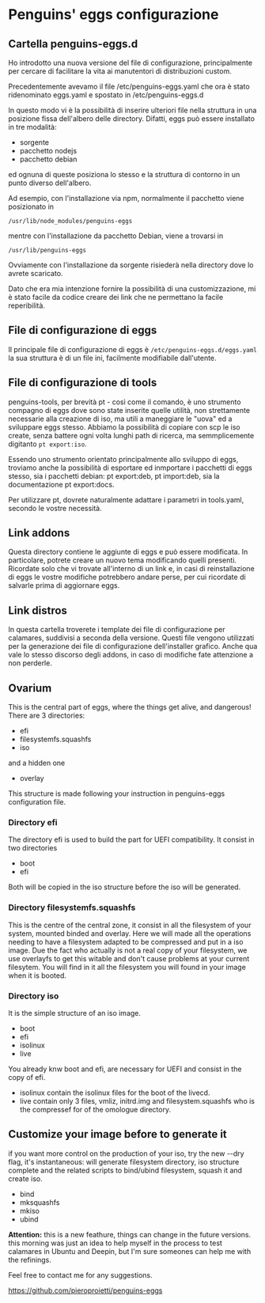 # Penguins' eggs configurazione

## Cartella penguins-eggs.d

Ho introdotto una nuova versione del file di configurazione, principalmente per cercare di facilitare la vita ai manutentori di distribuzioni custom.

Precedentemente avevamo il file /etc/penguins-eggs.yaml che ora è stato ridenominato eggs.yaml e spostato in /etc/penguins-eggs.d

In questo modo vi è la possibilità di inserire ulteriori file nella struttura in una posizione fissa dell'albero delle directory. Difatti, eggs
può essere installato in tre modalità:
* sorgente
* pacchetto nodejs
* pacchetto debian

ed ognuna di queste posiziona lo stesso e la struttura di contorno in un punto diverso dell'albero.

Ad esempio, con l'installazione via npm, normalmente il pacchetto viene posizionato in 

```/usr/lib/node_modules/penguins-eggs```

mentre con l'installazione da pacchetto Debian, viene a trovarsi in

```/usr/lib/penguins-eggs```

Ovviamente con l'installazione da sorgente risiederà nella directory dove lo avrete scaricato.

Dato che era mia intenzione fornire la possibilità di una customizzazione, mi è stato facile da codice creare dei link che ne permettano la facile reperibilità.


## File di configurazione di eggs

Il principale file di configurazione di eggs è ```/etc/penguins-eggs.d/eggs.yaml``` la sua struttura è di un file ini, facilmente modifiabile dall'utente.

## File di configurazione di tools
penguins-tools, per brevità pt - così come il comando, è uno strumento compagno di eggs dove sono state inserite quelle utilità, non strettamente necessarie alla creazione di iso, ma utili a maneggiare le "uova" ed a sviluppare eggs stesso.
Abbiamo la possibilità di copiare con scp le iso create, senza battere ogni volta lunghi path di ricerca, ma semmplicemente digitanto ```pt export:iso```.

Essendo uno strumento orientato principalmente allo sviluppo di eggs, troviamo anche la possibilità di esportare ed inmportare i pacchetti di eggs stesso, sia i pacchetti debian: pt export:deb, pt import:deb, sia la documentazione pt export:docs.

Per utilizzare pt, dovrete naturalmente adattare i parametri in tools.yaml, secondo le vostre necessità.

## Link addons
Questa directory contiene le aggiunte di eggs e può essere modificata. In particolare, potrete creare un nuovo tema modificando quelli presenti. Ricordate solo che vi trovate all'interno di un link e, in casi di reinstallazione di eggs le vostre modifiche potrebbero andare perse, per cui ricordate di salvarle prima di aggiornare eggs.

## Link distros
In questa cartella troverete i template dei file di configurazione per calamares, suddivisi a seconda della versione. Questi file vengono utilizzati per la generazione dei file di configurazione dell'installer grafico. Anche qua vale lo stesso discorso degli addons, in caso di modifiche fate attenzione a non perderle.

## Ovarium

This is the central part of eggs, where the things get alive, and dangerous!
There are 3 directories:
* efi
* filesystemfs.squashfs
* iso

and a hidden one
* overlay

This structure is made following your instruction in penguins-eggs configuration file.

### Directory efi

The directory efi is used to build the part for UEFI compatibility. It consist in two directories
* boot 
* efi

Both will be copied in the iso structure before the iso will be generated.

### Directory filesystemfs.squashfs

This is the centre of the central zone, it consist in all the filesystem of your system, mounted  binded and overlay.
Here we will made all the operations needing to have a filesystem adapted to be compressed and put in a iso image.
Due the fact who actually is not a real copy of your filesystem, we use overlayfs to get this witable and don't cause problems at your current filesytem.
You will find in it all the filesystem you will found in your image when it is booted.

### Directory iso

It is the simple structure of an iso image.
* boot
* efi
* isolinux
* live

You already knw boot and efi, are necessary for UEFI and consist in the copy of efi.
* isolinux contain the isolinux files for the boot of the livecd.
* live contain only 3 files, vmliz, initrd.img and filesystem.squashfs who is the compressef for of the omologue directory.

## Customize your image before to generate it
if you want more control on the production of your iso, try the new --dry flag, it's instantaneous: will generate filesystem directory, iso structure complete and the related scripts to bind/ubind filesystem, squash it and create iso.

* bind
* mksquashfs
* mkiso
* ubind

**Attention:** this is a new feathure, things can change in the future versions. this morning was just an idea to help myself in the process to test calamares in Ubuntu and Deepin, but I'm sure someones can help me with the refinings.

Feel free to contact me for any suggestions.

https://github.com/pieroproietti/penguins-eggs

 